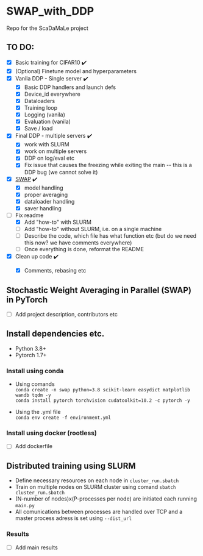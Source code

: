 # SWAP_with_DDP
Repo for the ScaDaMaLe project


## TO DO:
- [x] Basic training for CIFAR10 :heavy_check_mark:
- [x] (Optional) Finetune model and hyperparameters
- [x] Vanila DDP - Single server :heavy_check_mark:
    - [x] Basic DDP handlers and launch defs
    - [x] Device_id everywhere 
    - [x] Dataloaders
    - [x] Training loop
    - [x] Logging (vanila)    
    - [x] Evaluation (vanila)        
    - [x] Save / load

- [x] Final DDP - multiple servers :heavy_check_mark:
    - [x] work with SLURM
    - [x] work on multiple servers  
    - [x] DDP on log/eval etc     
    - [x] Fix issue that causes the freezing while exiting the main -- this is a DDP bug (we cannot solve it)
- [x] [SWAP](https://openreview.net/pdf?id=rygFWAEFwS) :heavy_check_mark:
    - [x] model handling
    - [x] proper averaging
    - [x] dataloader handling    
    - [x] saver handling        
- [ ] Fix readme 
    - [x] Add "how-to" with SLURM
    - [ ] Add "how-to" without SLURM, i.e. on a single machine
    - [ ] Describe the code, which file has what function etc (but do we need this now? we have comments everywhere)
    - [ ] Once everything is done, reformat the README
- [x] Clean up code :heavy_check_mark:
    - [x] Comments, rebasing etc


## Stochastic Weight Averaging in Parallel (SWAP) in PyTorch
- [ ] Add project description, contributors etc
 
## Install dependencies etc.

- Python 3.8+ 
- Pytorch 1.7+

### Install using conda
- Using comands\
```conda create -n swap python=3.8 scikit-learn easydict matplotlib wandb tqdm -y```\
```conda install pytorch torchvision cudatoolkit=10.2 -c pytorch -y```

- Using the .yml file\
```conda env create -f environment.yml```

### Install using docker (rootless)
- [ ] Add dockerfile

## Distributed training using SLURM

- Define necessary resources on each node in ```cluster_run.sbatch```
- Train on multiple nodes on SLURM cluster using comand ```sbatch cluster_run.sbatch```
- (N-number of nodes)x(P-processes per node) are initiated each running ```main.py```
- All comunications between processes are handled over TCP and a master process adress is set using ```--dist_url```



### Results
- [ ] Add main results
